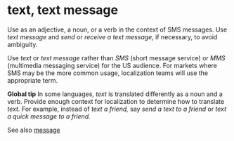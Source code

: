 # text, text message

Use as an adjective, a noun, or a verb in the context of SMS messages. Use *text message* and *send* or *receive* *a text message*, if necessary, to avoid ambiguity. 

Use *text* or *text message* rather than *SMS* (short message service) or *MMS* (multimedia
messaging service) for the US audience. For markets where SMS may be
the more common usage, localization teams will use the appropriate term.

**Global tip**  In some languages, *text* is translated differently as a noun and a verb. Provide enough context for localization to determine how to translate *text.* For example, instead of *text a friend,* say *send a text to a friend* or *text a quick message to a friend.*

See also [message](https://worldready.cloudapp.net/Styleguide/Read?id=2700&topicid=35453)
